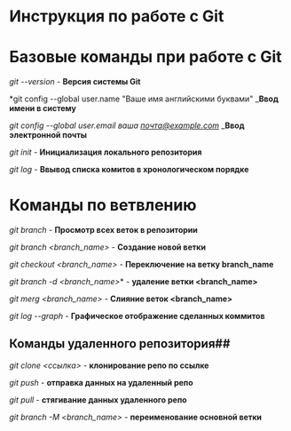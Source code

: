 # Инструкция по работе с Git

# Базовые команды при работе с Git

*git --version*  - **Версия системы Git**

*git config --global user.name "Ваше имя английскими буквами" _**Ввод имени в систему**

*git config --global user.email ваша почта@example.com* _**Ввод электронной почты**

*git init* - **Инициализация локального репозитория**

*git log* - **Ввывод списка комитов в хронологическом порядке**

# Команды по ветвлению

*git branch*  - **Просмотр всех веток в репозитории**

*git branch <branch_name>* - **Создание новой ветки**

*git checkout <branch_name>* - **Переключение на ветку branch_name**

*git branch -d <branch_name>** - **удаление ветки <branch_name>**

*git merg <branch_name>* - **Слияние веток <branch_name>**

*git log --graph* - **Графическое отображение сделанных коммитов**

## Команды удаленного репозитория##

*git clone <ссылка>* - **клонирование репо по ссылке**

*git push* - **отправка данных на удаленный репо**

*git pull* - **стягивание данных удаленного репо**

*git branch -M <branch_name>* - **переименование основной ветки**
